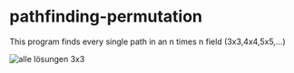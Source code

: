 # pathfinding-permutation

This program finds every single path in an n times n field (3x3,4x4,5x5,...)

![alle lösungen 3x3](https://user-images.githubusercontent.com/113857759/194670292-924b0e4d-af5d-4c54-b811-6b12a6f87edf.png)
